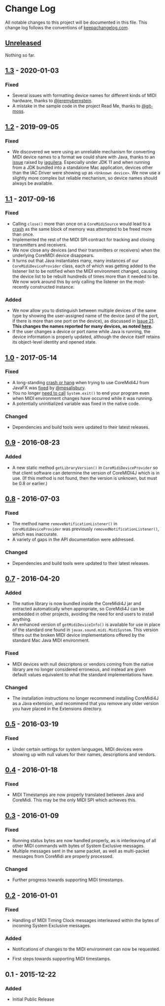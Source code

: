 # Change Log

All notable changes to this project will be documented in this file.
This change log follows the conventions of
[keepachangelog.com](http://keepachangelog.com/).

## [Unreleased][unreleased]

Nothing so far.

## [1.3] - 2020-01-03

### Fixed

- Several issues with formatting device names for different kinds of
  MIDI hardware, thanks to
  [@jeremybernstein](https://github.com/jeremybernstein).
- A mistake in the sample code in the project Read Me, thanks to
  [@git-moss](https://github.com/git-moss).

## [1.2] - 2019-09-05

### Fixed

- We discovered we were using an unreliable mechanism for converting
  MIDI device names to a format we could share with Java, thanks to an
  [issue](https://github.com/DerekCook/CoreMidi4J/issues/29) raised by
  [iaguilera](https://github.com/iaguilera). Especially under JDK 11
  and when running from a JDK bundled into a standalone Mac
  application, devices other than the IAC Driver were showing up as
  `<Unknown device>`. We now use a slightly more complex but reliable
  mechanism, so device names should always be available.

## [1.1] - 2017-09-16

### Fixed

- Calling `close()` more than once on a `CoreMidiSource` would lead to
  a [crash](https://github.com/DerekCook/CoreMidi4J/issues/19) as the
  same block of memory was attempted to be freed more than once.
- Implemented the rest of the MIDI SPI contract for tracking and
  closing transmitters and receivers.
- We now close any devices (and their transmitters or receivers) when
  the underlying CoreMIDI device disappears.
- It turns out that Java instantiates many, many instances of our
  `CoreMidiDeviceProvider` class, each of which was getting added to
  the listener list to be notified when the MIDI environment changed,
  causing the device list to be rebuilt hundreds of times more than it
  needed to be. We now work around this by only calling the listener
  on the most-recently constructed instance.

### Added

- We now allow you to distinguish between multiple devices of the same
  type by showing the user-assigned name of the device (and of the
  port, if there is more than one port on the device), as discussed in
  [Issue 21](https://github.com/DerekCook/CoreMidi4J/issues/21).
  **This changes the names reported for many devices, as noted
  [here](https://github.com/DerekCook/CoreMidi4J#device-names).**
- If the user changes a device or port name while Java is running, the
  device information is properly updated, although the device itself
  retains its object-level identity and opened state.


## [1.0] - 2017-05-14

### Fixed

- A long-standing
  [crash or hang](https://github.com/DerekCook/CoreMidi4J/issues/10)
  when trying to use CoreMidi4J from JavaFX was
  [fixed](https://github.com/DerekCook/CoreMidi4J/pull/18) by
  [@mpsalisbury](https://github.com/mpsalisbury).
- You no longer
 [need to call](https://github.com/DerekCook/CoreMidi4J/issues/9)
 `System.exit()` to end your program even when
  MIDI environment changes have occurred while it was running.
- A potentially uninitialized variable was fixed in the native code.

### Changed

- Dependencies and build tools were updated to their latest releases.

## [0.9] - 2016-08-23

### Added

- A new static method `getLibraryVersion()` in
  `CoreMidiDeviceProvider` so that client software can determine the
  version of CoreMIDI4J which is in use. (If this method is not found,
  then the version is unknown, but must be 0.8 or earlier.)

## [0.8] - 2016-07-03

### Fixed

- The method name `removeNotificationListener()` in
  `CoreMidiDeviceProvider` was previously
  `removedNotificationListener()`, which was inaccurate.
- A variety of gaps in the API documentation were addressed.

### Changed

- Dependencies and build tools were updated to their latest releases.

## [0.7] - 2016-04-20

### Added

- The native library is now bundled inside the CoreMidi4J jar and
  extracted automatically when appropriate, so CoreMidi4J can be
  embedded in other projects, avoiding the need for end users to
  install anything.
- An enhanced version of `getMidiDeviceInfo()` is available for use in
  place of the standard one found in `javax.sound.midi.MidiSystem`.
  This version filters out the broken MIDI device implementations
  offered by the standard Mac Java MIDI environment.

### Fixed

- MIDI devices with null descriptons or vendors coming from the native
  library are no longer considered erroneous, and instead are given
  default values equivalent to what the standard implementations have.

### Changed

- The installation instructions no longer recommend installing
  CoreMidi4J as a Java extension, and recommend that you remove any
  older version you have placed in the Extensions directory.

## [0.5] - 2016-03-19

### Fixed

- Under certain settings for system languages, MIDI devices were
  showing up with null values for their names, descriptions and
  vendors.

## [0.4] - 2016-01-18

### Fixed

- MIDI Timestamps are now properly translated between Java and
  CoreMidi. This may be the only MIDI SPI which achieves this.

## [0.3] - 2016-01-09

### Fixed

- Running status bytes are now handled properly, as is interleaving of
  all other MIDI commands with bytes of System Exclusive messages.
- Multiple messages sent in the same packet, as well as multi-packet
  messages from CoreMidi are properly processed.

### Changed

- Further progress towards supporting MIDI timestamps.


## [0.2] - 2016-01-01

### Fixed

- Handling of MIDI Timing Clock messages interleaved within the bytes
  of incoming System Exclusive messages.

### Added

- Notifications of changes to the MIDI environment can now be
  requested.

- First steps towards supporting MIDI timestamps.


## 0.1 - 2015-12-22

### Added

- Initial Public Release


[unreleased]: https://github.com/DerekCook/CoreMidi4J/compare/V1.3...HEAD
[1.3]: https://github.com/DerekCook/CoreMidi4J/compare/V1.2...V1.3
[1.2]: https://github.com/DerekCook/CoreMidi4J/compare/V1.1...V1.2
[1.1]: https://github.com/DerekCook/CoreMidi4J/compare/V1.0...V1.1
[1.0]: https://github.com/DerekCook/CoreMidi4J/compare/V0.9...V1.0
[0.9]: https://github.com/DerekCook/CoreMidi4J/compare/V0.8...V0.9
[0.8]: https://github.com/DerekCook/CoreMidi4J/compare/v0.7...V0.8
[0.7]: https://github.com/DerekCook/CoreMidi4J/compare/V0.5...v0.7
[0.5]: https://github.com/DerekCook/CoreMidi4J/compare/V0.4...V0.5
[0.4]: https://github.com/DerekCook/CoreMidi4J/compare/V0.3...V0.4
[0.3]: https://github.com/DerekCook/CoreMidi4J/compare/V0.2...V0.3
[0.2]: https://github.com/DerekCook/CoreMidi4J/compare/V0.1...V0.2
